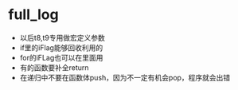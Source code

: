 # full_log

- 以后t8,t9专用做宏定义参数
- if里的iFlag能够回收利用的
- for的iFLag也可以在里面用
- 有的函数要补全return
- 在递归中不要在函数体push，因为不一定有机会pop，程序就会出错